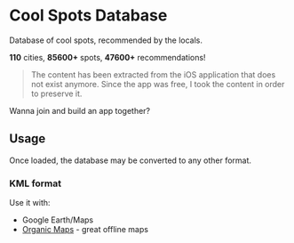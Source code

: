 # Cool Spots Database

Database of cool spots, recommended by the locals.

**110** cities, **85600+** spots, **47600+** recommendations!

> The content has been extracted from the iOS application that does not exist anymore. Since the app was free, I took the content in order to preserve it.

Wanna join and build an app together?

## Usage

Once loaded, the database may be converted to any other format.

### KML format

Use it with:

+ Google Earth/Maps
+ [Organic Maps](https://organicmaps.app) - great offline maps
